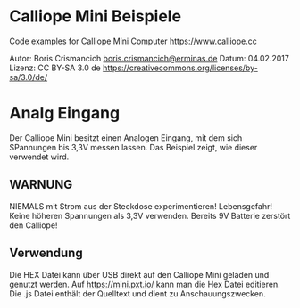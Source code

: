 # Calliope Mini Beispiele
Code examples for Calliope Mini Computer https://www.calliope.cc

Autor: Boris Crismancich <boris.crismancich@erminas.de>
Datum: 04.02.2017
Lizenz: CC BY-SA 3.0 de https://creativecommons.org/licenses/by-sa/3.0/de/

# Analg Eingang
Der Calliope Mini besitzt einen Analogen Eingang, mit dem sich SPannungen bis 3,3V messen lassen. Das Beispiel zeigt, wie dieser verwendet wird.

## WARNUNG
NIEMALS mit Strom aus der Steckdose experimentieren! Lebensgefahr! Keine höheren Spannungen als 3,3V verwenden. Bereits 9V Batterie zerstört den Calliope!

## Verwendung
Die HEX Datei kann über USB direkt auf den Calliope Mini geladen und genutzt werden. Auf https://mini.pxt.io/ kann man die Hex Datei editieren. Die .js Datei enthält der Quelltext und dient zu Anschauungszwecken.
